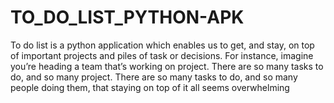 # TO_DO_LIST_PYTHON-APK
To do list is a python application which enables us to get, and stay, on top of important projects and piles of task or decisions. 
For instance, imagine you’re heading a team that’s working on project. There are so many tasks to do, and so many project. There are so many tasks to do, and so many people doing them, that staying on top of it all seems overwhelming
